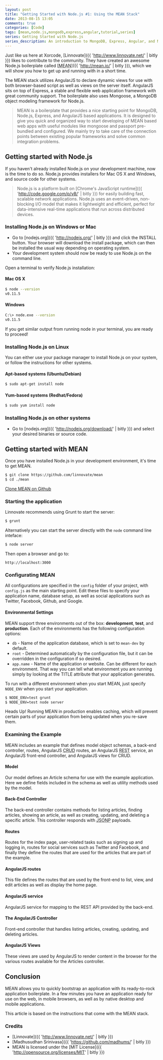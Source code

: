 ```yaml
---
layout: post
title: "Getting Started with Node.js #1: Using the MEAN Stack"
date: 2013-08-15 13:05
comments: true
categories: [Code]
tags: [mean,node.js,mongodb,express,angular,tutorial,series]
series: Getting Started with Node.js
series_description: An introduction to MongoDB, Express, Angular, and Node.js describing how to use the MEAN stack to quickly set up fully functional web applications with Node.js. The series assume you have some programming experience.
---
```

Just like us here at Xorcode, [Linnovate]({{ 'http://www.linnovate.net/' | bitly }}) likes to contribute to the community. They have created an awesome Node.js boilerplate called [<abbr title="MongoDB, Express, Angular, Node.js">MEAN</abbr>]({{ 'http://mean.io/' | bitly }}), which we will show you how to get up and running with in a short time.

<!--more-->

The MEAN stack utilizes AngularJS to declare dynamic views for use with both browser-based script as well as views on the server itself. AngularJS sits on top of Express, a stable and flexible web application framework with great community support. The boilerplate also uses Mongoose, a MongoDB object modeling framework for Node.js.

> MEAN is a boilerplate that provides a nice starting point for MongoDB, Node.js, Express, and AngularJS based applications. It is designed to give you quick and organized way to start developing of MEAN based web apps with useful modules like mongoose and passport pre-bundled and configured. We mainly try to take care of the connection points between existing popular frameworks and solve common integration problems.

## Getting started with Node.js

If you haven't already installed Node.js on your development machine, now is the time to do so. Node.js provides installers for Mac OS X and Windows, and source code for other systems.

> Node.js is a platform built on [Chrome's JavaScript runtime]({{ 'http://code.google.com/p/v8/' | bitly }}) for easily building fast, scalable network applications. Node.js uses an event-driven, non-blocking I/O model that makes it lightweight and efficient, perfect for data-intensive real-time applications that run across distributed devices.

### Installing Node.js on Windows or Mac

- Go to [nodejs.org]({{ 'http://nodejs.org/' | bitly }}) and click the INSTALL button. Your browser will download the install package, which can then be installed the usual way depending on operating system.
- Your development system should now be ready to use Node.js on the command line.

Open a terminal to verify Node.js installation:

#### Mac OS X

```sh
$ node --version
v0.11.5
```

#### Windows

```sh
C:\> node.exe --version
v0.11.5
```

If you get similar output from running node in your terminal, you are ready to proceed!

### Installing Node.js on Linux

You can either use your package manager to install Node.js on your system, or follow the instructions for other systems.

#### Apt-based systems (Ubuntu/Debian)

```sh
$ sudo apt-get install node
```

#### Yum-based systems (Redhat/Fedora)

```sh
$ sudo yum install node
```

### Installing Node.js on other systems

- Go to [nodejs.org]({{ 'http://nodejs.org/download/' | bitly }}) and select your desired binaries or source code.

## Getting started with MEAN

Once you have installed Node.js in your development environment, it's time to get MEAN.

```sh
$ git clone https://github.com/linnovate/mean
$ cd ./mean
```

<a href="https://github.com/linnovate/mean" class="btn btn-primary"><i class="fa fa-github"></i> Clone MEAN on Github</a>

### Starting the application

Linnovate recommends using Grunt to start the server:

```sh
$ grunt
```

Alternatively you can start the server directly with the `node` command line inteface:

```sh
$ node server
```

Then open a browser and go to:

```
http://localhost:3000
```

### Configurating MEAN

All configurations are specified in the `config` folder of your project, with `config.js` as the main starting point. Edit these files to specify your application name, database setup, as well as social applications such as Twitter, Facebook, Github, and Google.

#### Environmental Settings

MEAN support three environments out of the box: **development**, **test**, and **production**. Each of the environments has the following configuration options:

- `db` - Name of the application database, which is set to `mean-dev` by default.
- `root` - Determined automatically by the configuration file, but it can be overridden in the configuration if so desired.
- `app.name` - Name of the application or website. Can be different for each environment. That way you can tell what environment you are running simply by looking at the TITLE attribute that your application generates.

To run with a different environment when you start MEAN, just specify `NODE_ENV` when you start your application.

```sh
$ NODE_ENV=test grunt
$ NODE_ENV=test node server
```

<div class="alert alert-info"><span class="label label-info">Heads Up!</span> Running MEAN in production enables caching, which will prevent certain parts of your application from being updated when you re-save them.</div>

### Examining the Example

MEAN includes an example that defines model object schemas, a back-end controller, routes, AngularJS <abbr title="Create, Update, Delete">CRUD</abbr> routes, an AngularJS <abbr title="Representational State Transfer">REST</abbr> service, an AngularJS front-end controller, and AngularJS views for CRUD.

#### Model

Our model defines an Article schema for use with the example application. Here we define fields included in the schema as well as utility methods used by the model.

#### Back-End Controller

The back-end controller contains methods for listing articles, finding articles, showing an article, as well as creating, updating, and deleting a specific article. This controller responds with <abbr title="JSON with Padding">JSONP</abbr> payloads.

#### Routes

Routes for the index page, user-related tasks such as signing up and logging in, routes for social services such as Twitter and Facebook, and finally they define the routes that are used for the articles that are part of the example.

#### AngularJS routes

This file defines the routes that are used by the front-end to list, view, and edit articles as well as display the home page.

#### AngularJS service

AngularJS service for mapping to the REST API provided by the back-end.

#### The AngularJS Controller

Front-end controller that handles listing articles, creating, updating, and deleting articles.

#### AngularJS Views

These views are used by AngularJS to render content in the browser for the various routes available for the Articles controller.

## Conclusion

MEAN allows you to quickly bootstrap an application with its ready-to-rock application boilerplate. In a few minutes you have an application ready for use on the web, in mobile browsers, as well as by native desktop and mobile applications.

<div class="alert">This article is based on the instructions that come with the MEAN stack.</div>

### Credits

- [Linnovate]({{ 'http://www.linnovate.net/' | bitly }})
- [Madhusudhan Srinivasa]({{ 'https://github.com/madhums/' | bitly }})
- MEAN is licensed under the [MIT License]({{ 'http://opensource.org/licenses/MIT' | bitly }})
